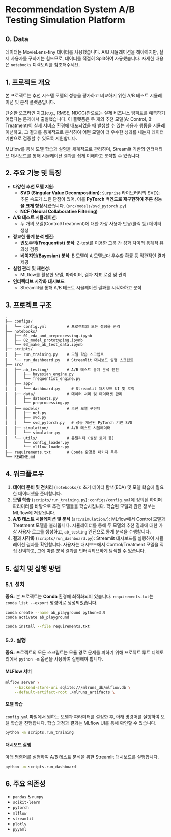 # Recommendation System A/B Testing Simulation Platform

## 0. Data
데이터는 MovieLens-tiny 데이터를 사용했습니다.
A/B 시뮬레이션을 해야하지만, 실제 사용자를 구하기는 힘드므로, 데이터를 적절히 Split하여 사용했습니다.
자세한 내용은 `notebooks` 디렉토리를 참조해주세요.

## 1. 프로젝트 개요

본 프로젝트는 추천 시스템 모델의 성능을 평가하고 비교하기 위한 A/B 테스트 시뮬레이션 및 분석 플랫폼입니다.

단순한 오프라인 지표(e.g., RMSE, NDCG)만으로는 실제 비즈니스 임팩트를 예측하기 어렵다는 문제에서 출발했습니다. 이 플랫폼은 두 개의 추천 모델(A: Control, B: Treatment)이 실제 서비스 환경에 배포되었을 때 발생할 수 있는 사용자 행동을 시뮬레이션하고, 그 결과를 통계적으로 분석하여 어떤 모델이 더 우수한 성과를 내는지 데이터 기반으로 검증할 수 있도록 지원합니다.

MLflow를 통해 모델 학습과 실험을 체계적으로 관리하며, Streamlit 기반의 인터랙티브 대시보드를 통해 시뮬레이션 결과를 쉽게 이해하고 분석할 수 있습니다.

## 2. 주요 기능 및 특징

- **다양한 추천 모델 지원**:
    - **SVD (Singular Value Decomposition)**: `Surprise` 라이브러리의 SVD는 추론 속도가 느린 단점이 있어, 이를 **PyTorch 백엔드로 재구현하여 추론 성능을 크게 향상**시켰습니다. (`src/models/svd_pytorch.py`)
    - **NCF (Neural Collaborative Filtering)**
- **A/B 테스트 시뮬레이션**:
    - 두 개의 모델(Control/Treatment)에 대한 가상 사용자 반응(클릭 등) 데이터 생성
- **정교한 통계 분석 엔진**:
    - **빈도주의(Frequentist) 분석**: Z-test를 이용한 그룹 간 성과 차이의 통계적 유의성 검증
    - **베이지안(Bayesian) 분석**: B 모델이 A 모델보다 우수할 확률 등 직관적인 결과 제공
- **실험 관리 및 재현성**:
    - MLflow를 활용한 모델, 파라미터, 결과 지표 로깅 및 관리
- **인터랙티브 시각화 대시보드**:
    - Streamlit을 통해 A/B 테스트 시뮬레이션 결과를 시각화하고 분석

## 3. 프로젝트 구조

```
.
├── configs/
│   └── config.yml         # 프로젝트의 모든 설정을 관리
├── notebooks/
│   ├── 01_eda_and_preprocessing.ipynb
│   ├── 02_model_prototyping.ipynb
│   └── 03_make_ab_test_data.ipynb
├── scripts/
│   ├── run_training.py    # 모델 학습 스크립트
│   └── run_dashboard.py   # Streamlit 대시보드 실행 스크립트
├── src/
│   ├── ab_testing/        # A/B 테스트 통계 분석 엔진
│   │   ├── bayesian_engine.py
│   │   └── frequentist_engine.py
│   ├── app/
│   │   └── dashboard.py     # Streamlit 대시보드 UI 및 로직
│   ├── data/              # 데이터 처리 및 데이터셋 관리
│   │   ├── datasets.py
│   │   └── preprocessing.py
│   ├── models/            # 추천 모델 구현체
│   │   ├── ncf.py
│   │   ├── svd.py
│   │   └── svd_pytorch.py   # 성능 개선된 PyTorch 기반 SVD
│   ├── simulation/        # A/B 테스트 시뮬레이터
│   │   └── simulator.py
│   └── utils/             # 유틸리티 (설정 로더 등)
│       └── config_loader.py
│       └── mlflow_loader.py
├── requirements.txt       # Conda 환경용 패키지 목록
└── README.md
```

## 4. 워크플로우

1.  **데이터 준비 및 전처리** (`notebooks/`): 초기 데이터 탐색(EDA) 및 모델 학습에 필요한 데이터셋을 준비합니다.
2.  **모델 학습** (`scripts/run_training.py`): `configs/config.yml`에 정의된 하이퍼파라미터를 바탕으로 추천 모델들을 학습시킵니다. 학습된 모델과 관련 정보는 MLflow에 저장됩니다.
3.  **A/B 테스트 시뮬레이션 및 분석** (`src/simulation/`): MLflow에서 Control 모델과 Treatment 모델을 불러옵니다. 시뮬레이터를 통해 두 모델의 추천 결과에 대한 가상 사용자 로그를 생성하고, `ab_testing` 엔진으로 통계 분석을 수행합니다.
4.  **결과 시각화** (`scripts/run_dashboard.py`): Streamlit 대시보드를 실행하여 시뮬레이션 결과를 확인합니다. 사용자는 대시보드에서 Control/Treatment 모델을 직접 선택하고, 그에 따른 분석 결과를 인터랙티브하게 탐색할 수 있습니다.

## 5. 설치 및 실행 방법

### 5.1. 설치

**중요**: 본 프로젝트는 **Conda** 환경에 최적화되어 있습니다. `requirements.txt`는 `conda list --export` 명령어로 생성되었습니다.

```bash
conda create --name ab_playground python=3.9
conda activate ab_playground

conda install --file requirements.txt
```

### 5.2. 실행

**중요**: 프로젝트의 모든 스크립트는 모듈 경로 문제를 피하기 위해 프로젝트 루트 디렉토리에서 `python -m` 옵션을 사용하여 실행해야 합니다.

#### MLFlow 서버
```bash
mlflow server \
    --backend-store-uri sqlite:///mlruns_db/mlflow.db \
    --default-artifact-root ./mlruns_artifacts \
```

#### 모델 학습

`config.yml` 파일에서 원하는 모델과 파라미터를 설정한 후, 아래 명령어를 실행하여 모델 학습을 진행합니다. 학습 과정과 결과는 MLflow UI를 통해 확인할 수 있습니다.

```bash
python -m scripts.run_training
```

#### 대시보드 실행

아래 명령어를 실행하여 A/B 테스트 분석을 위한 Streamlit 대시보드를 실행합니다.

```bash
python -m scripts.run_dashboard
```

## 6. 주요 의존성

- `pandas` & `numpy`
- `scikit-learn`
- `pytorch`
- `mlflow`
- `streamlit`
- `plotly`
- `pyyaml`
